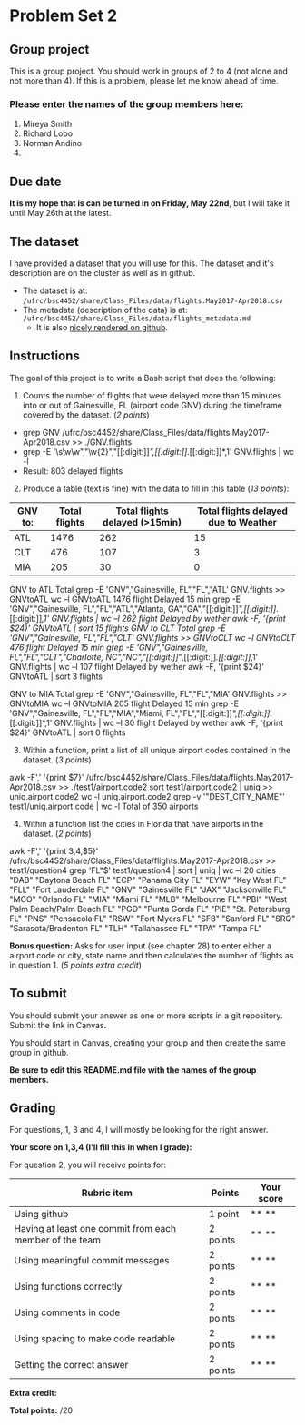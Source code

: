 # Problem Set 2

## Group project
This is a group project.
You should work in groups of 2 to 4 (not alone and not more than 4). If this is a problem, please let me know ahead of time.

### Please enter the names of the group members here:
1. Mireya Smith
1. Richard Lobo
1. Norman Andino
1.

## Due date
**It is my hope that is can be turned in on Friday, May 22nd**, but I will take it until May 26th at the latest.

## The dataset
I have provided a dataset that you will use for this. The dataset and it's description are on the cluster as well as in github.
 * The dataset is at: `/ufrc/bsc4452/share/Class_Files/data/flights.May2017-Apr2018.csv`
 * The metadata (description of the data) is at: `/ufrc/bsc4452/share/Class_Files/data/flights_metadata.md`
     * It is also [nicely rendered on github](https://github.com/CompTools/Class_Files/blob/master/data/flights_metadata.md).

## Instructions

The goal of this project is to write a Bash script that does the following:
1. Counts the number of flights that were delayed more than 15 minutes into or out of Gainesville, FL (airport code GNV) during the timeframe covered by the dataset. (*2 points*)

* grep GNV /ufrc/bsc4452/share/Class_Files/data/flights.May2017-Apr2018.csv >> ./GNV.flights
* grep -E '\s\w\w\"\,\"\w{2}\",\"[[:digit:]]*\",[[:digit:]]*\.[[:digit:]]*,1' GNV.flights | wc -l
* Result: 803 delayed flights

2. Produce a table (text is fine) with the data to fill in this table (*13 points*):


GNV to: | Total flights | Total flights delayed (>15min) | Total flights delayed due to Weather
--------|---------------|------------------------|-------------------------------
ATL |           1476       |        262              |       15
CLT |           476        |        107              |       3
MIA |           205        |       30                |       0

GNV to ATL
Total
grep -E 'GNV\"\,\"Gainesville, FL\"\,\"FL\"\,\"ATL' GNV.flights >> GNVtoATL 
wc –l GNVtoATL
1476 flight
Delayed 15 min
grep -E 'GNV\"\,\"Gainesville, FL\"\,\"FL\"\,\"ATL\"\,\"Atlanta\, GA\"\,\"GA\"\,\"[[:digit:]]*\",[[:digit:]]*\.[[:digit:]]*\,1' GNV.flights | wc –l
262 flight
Delayed by wether
awk -F, '{print $24}' GNVtoATL | sort
15 flights
GNV to CLT
Total
grep -E 'GNV\"\,\"Gainesville, FL\"\,\"FL\"\,\"CLT' GNV.flights >> GNVtoCLT 
wc –l GNVtoCLT
476 flight
Delayed 15 min
grep -E 'GNV\"\,\"Gainesville, FL\"\,\"FL\"\,\"CLT\"\,\"Charlotte\, NC\"\,\"NC\"\,\"[[:digit:]]*\",[[:digit:]]*\.[[:digit:]]*\,1' GNV.flights | wc –l
107 flight
Delayed by wether
awk -F, '{print $24}' GNVtoATL | sort
3 flights

GNV to MIA
Total
grep -E 'GNV\"\,\"Gainesville, FL\"\,\"FL\"\,\"MIA' GNV.flights >> GNVtoMIA 
wc –l GNVtoMIA
205 flight
Delayed 15 min
grep -E 'GNV\"\,\"Gainesville, FL\"\,\"FL\"\,\"MIA\"\,\"Miami\, FL\"\,\"FL\"\,\"[[:digit:]]*\",[[:digit:]]*\.[[:digit:]]*\,1' GNV.flights | wc –l
30 flight
Delayed by wether
awk -F, '{print $24}' GNVtoATL | sort
0 flights

3. Within a function, print a list of all unique airport codes contained in the dataset. (*3 points*)

awk -F',' '{print $7}' /ufrc/bsc4452/share/Class_Files/data/flights.May2017-Apr2018.csv >> ./test1/airport.code2
sort test1/airport.code2 | uniq >> uniq.airport.code2
wc -l uniq.airport.code2
grep -v '\"DEST_CITY_NAME\"' test1/uniq.airport.code | wc -l
Total of 350 airports

4. Within a function list the cities in Florida that have airports in the dataset. (*2 points*)

awk -F',' '{print $3,$4,$5}' /ufrc/bsc4452/share/Class_Files/data/flights.May2017-Apr2018.csv >> test1/question4
grep 'FL\"$' test1/question4 | sort | uniq | wc –l
20 cities
"DAB" "Daytona Beach  FL"
"ECP" "Panama City  FL"
"EYW" "Key West  FL"
"FLL" "Fort Lauderdale  FL"
"GNV" "Gainesville  FL"
"JAX" "Jacksonville  FL"
"MCO" "Orlando  FL"
"MIA" "Miami  FL"
"MLB" "Melbourne  FL"
"PBI" "West Palm Beach/Palm Beach  FL"
"PGD" "Punta Gorda  FL"
"PIE" "St. Petersburg  FL"
"PNS" "Pensacola  FL"
"RSW" "Fort Myers  FL"
"SFB" "Sanford  FL"
"SRQ" "Sarasota/Bradenton  FL"
"TLH" "Tallahassee  FL"
"TPA" "Tampa  FL"

**Bonus question:**  Asks for user input (see chapter 28) to enter either a airport code or city, state name and then calculates the number of flights as in question 1. (*5 points extra credit*)

## To submit
You should submit your answer as one or more scripts in a git repository. Submit the link in Canvas.

You should start in Canvas, creating your group and then create the same group in github.

**Be sure to edit this README.md file with the names of the group members.**

## Grading
For questions, 1, 3 and 4, I will mostly be looking for the right answer.

**Your score on 1,3,4 (I'll fill this in when I grade):**


For question 2, you will receive points for:

Rubric item | Points | Your score
------------|--------|-----------
Using github| 1 point |  ** **
Having at least one commit from each member of the team | 2 points | ** **
Using meaningful commit messages | 2 points | ** **
Using functions correctly | 2 points | ** **
Using comments in code | 2 points | ** **
Using spacing to make code readable | 2 points |** **
Getting the correct answer | 2 points | ** **

**Extra credit:**


**Total points:**
 /20
